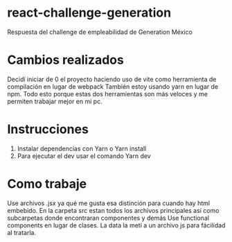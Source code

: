 # react-challenge-generation
Respuesta del challenge de empleabilidad de Generation México

# Cambios realizados
Decidí iniciar de 0 el proyecto haciendo uso de vite como herramienta de compilación en lugar de webpack
También estoy usando yarn en lugar de npm.
Todo esto porque estas dos herramientas son más veloces y me permiten trabajar mejor en mi pc. 
# Instrucciones
1. Instalar dependencias con 
  Yarn o Yarn install
2. Para ejecutar el dev usar el comando
  Yarn dev

# Como trabaje
Use archivos .jsx ya qué me gusta esa distinción para cuando hay html embebido. 
En la carpeta src estan todos los archivos principales así como subcarpetas donde encontraran componentes y demás
Use functional components en lugar de clases. 
La data la metí a un archivo js para fácilidad al tratarla. 

